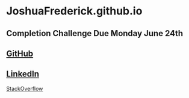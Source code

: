 # JoshuaFrederick.github.io
Completion Challenge Due Monday June 24th  
---
[GitHub](https://github.com/JoshuaFrederick)  
---
[LinkedIn](https://www.linkedin.com/in/joshua-frederick)  
---
[StackOverflow](https://stackoverflow.com/users/11720659/joshuafrederick)  
